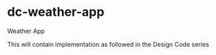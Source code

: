 # dc-weather-app
Weather App

This will contain implementation as followed in the Design Code series
